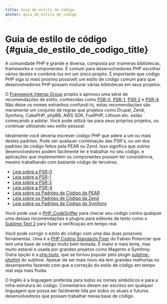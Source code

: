 ```yaml
---
title: Guia de estilo de código
anchor: guia_de_estilo_de_codigo
---
```


# Guia de estilo de código {#guia_de_estilo_de_codigo_title}

A comunidade PHP é grande e diversa, composta por inúmeras bibliotecas, frameworks e componentes. É comum para
desenvolvedores PHP escolher vários destes e combiná-los em um único projeto. É importante que código PHP siga (o mais 
próximo possível) um estilo de código comum para que desenvolvedores PHP possam misturar várias bibliotecas em seus 
projetos.

O [Framework Interop Group][fig] propôs e aprovou uma série de recomendações de estilo, conhecidas como [PSR-0][psr0],
[PSR-1][psr1], [PSR-2][psr2] e [PSR-4][psr4]. Não deixe os nomes estranhos confundí-lo, estas recomendações são 
meramente um conjunto de regras que projetos como Drupal, Zend, Symfony, CakePHP, phpBB, AWS SDK, FuelPHP, Lithium etc. 
estão começando a adotar. Você pode utilizá-las para seus próprios projetos, ou continuar utilizando seu estilo pessoal.

Idealmente você deveria escrever código PHP que adere a um ou mais destes padrões. Pode ser qualquer combinação das
PSR's, ou um dos padrões de código feitos pela PEAR ou Zend. Isso significa que outros desenvolvedores podem facilmente
ler e trabalhar no seu código, e aplicações que implementem os componentes possam ter consistência, mesmo trabalhando
com bastante código de terceiros.

* [Leia sobre a PSR-0][psr0]
* [Leia sobre a PSR-1][psr1]
* [Leia sobre a PSR-2][psr2]
* [Leia sobre a PSR-4][psr4]
* [Leia sobre os Padrões de Código da PEAR][pear-cs]
* [Leia sobre os Padrões de Código da Zend][zend-cs]
* [Leia sobre os Padrões de Código do Symfony][symfony-cs]

Você pode usar o [PHP_CodeSniffer][phpcs] para checar seu código contra qualquer uma dessas recomendações e plugins
para editores de texto como o [Sublime Text 2][st-cs] para fazer a verificação em tempo real.

Você pode corrigir o estilo do código com uma das duas possíveis ferramentas. Uma é a
[PHP Coding Standards Fixer][phpcsfixer] do Fabien Potencier que tem uma base de código muito bem testada. É maior
e mais lenta, mas muito estável e usada por grandes projetos como Magento e Symfony. Outra opção é a [php.tools][phptools],
que se tornou popular pelo plugin [sublime-phpfmt][sublime-phpfmt] do sublime. Apesar de ser mais novo ela tem grandes
melhorias no desempenho fazendo com que a correção do estilo de código em tempo real seja mais fluída.

O Inglês é a linguagem preferida para todos os nomes simbólicos e para a infra-estrutura do código. Comentários devem
ser escritos em qualquer linguagem que possa ser facilmente lida por todos os atuais e futuros desenvolvedores que
possam trabalhar nessa base de código.

[fig]: http://www.php-fig.org/
[psr0]: https://github.com/php-fig/fig-standards/blob/master/accepted/PSR-0.md
[psr1]: https://github.com/php-fig/fig-standards/blob/master/accepted/PSR-1-basic-coding-standard.md
[psr2]: https://github.com/php-fig/fig-standards/blob/master/accepted/PSR-2-coding-style-guide.md
[psr4]: https://github.com/php-fig/fig-standards/blob/master/accepted/PSR-4-autoloader.md
[pear-cs]: http://pear.php.net/manual/en/standards.php
[zend-cs]: http://framework.zend.com/wiki/display/ZFDEV2/Coding+Standards
[symfony-cs]: http://symfony.com/doc/current/contributing/code/standards.html
[phpcs]: http://pear.php.net/package/PHP_CodeSniffer/
[st-cs]: https://github.com/benmatselby/sublime-phpcs
[phpcsfixer]: http://cs.sensiolabs.org/
[phptools]: https://github.com/dericofilho/php.tools
[sublime-phpfmt]: https://github.com/dericofilho/sublime-phpfmt